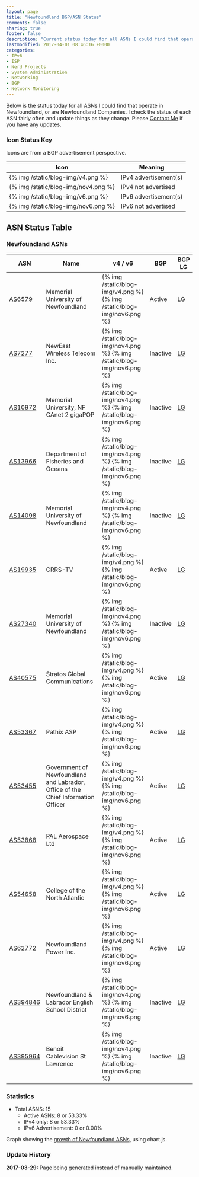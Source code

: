 ```yaml
---
layout: page
title: "Newfoundland BGP/ASN Status"
comments: false
sharing: true
footer: false
description: "Current status today for all ASNs I could find that operate in Newfoundland, or are Newfoundland Companies."
lastmodified: 2017-04-01 08:46:16 +0000
categories:
- IPv6
- ISP
- Nerd Projects
- System Administration
- Networking
- BGP
- Network Monitoring
---
```

Below is the status today for all ASNs I could find that operate in Newfoundland, or are Newfoundland Companies. I check the status of each ASN fairly often and update things as they change. Please [Contact Me](/contact/) if you have any updates.

### Icon Status Key

Icons are from a BGP advertisement perspective.

Icon | Meaning
---- | -------
{% img /static/blog-img/v4.png %} | IPv4 advertisement(s)
{% img /static/blog-img/nov4.png %} | IPv4 not advertised
{% img /static/blog-img/v6.png %} | IPv6 advertisement(s)
{% img /static/blog-img/nov6.png %} | IPv6 not advertised

## ASN Status Table

### Newfoundland ASNs

ASN | Name | v4 / v6 | BGP | BGP LG
--- | ---- | ------- | --- | ------
[AS6579](https://stat.ripe.net/AS6579) | Memorial University of Newfoundland | {% img /static/blog-img/v4.png %} {% img /static/blog-img/nov6.png %} | Active | [LG](http://lg.hextet.net/cgi-bin/bgplg?cmd=show+ip+bgp+source-as&req=6579)
[AS7277](https://stat.ripe.net/AS7277) | NewEast Wireless Telecom Inc. | {% img /static/blog-img/nov4.png %} {% img /static/blog-img/nov6.png %} | Inactive | [LG](http://lg.hextet.net/cgi-bin/bgplg?cmd=show+ip+bgp+source-as&req=7277)
[AS10972](https://stat.ripe.net/AS10972) | Memorial University, NF CAnet 2 gigaPOP | {% img /static/blog-img/nov4.png %} {% img /static/blog-img/nov6.png %} | Inactive | [LG](http://lg.hextet.net/cgi-bin/bgplg?cmd=show+ip+bgp+source-as&req=10972)
[AS13966](https://stat.ripe.net/AS13966) | Department of Fisheries and Oceans | {% img /static/blog-img/nov4.png %} {% img /static/blog-img/nov6.png %} | Inactive | [LG](http://lg.hextet.net/cgi-bin/bgplg?cmd=show+ip+bgp+source-as&req=13966)
[AS14098](https://stat.ripe.net/AS14098) | Memorial University of Newfoundland | {% img /static/blog-img/nov4.png %} {% img /static/blog-img/nov6.png %} | Inactive | [LG](http://lg.hextet.net/cgi-bin/bgplg?cmd=show+ip+bgp+source-as&req=14098)
[AS19935](https://stat.ripe.net/AS19935) | CRRS-TV | {% img /static/blog-img/v4.png %} {% img /static/blog-img/nov6.png %} | Active | [LG](http://lg.hextet.net/cgi-bin/bgplg?cmd=show+ip+bgp+source-as&req=19935)
[AS27340](https://stat.ripe.net/AS27340) | Memorial University of Newfoundland | {% img /static/blog-img/nov4.png %} {% img /static/blog-img/nov6.png %} | Inactive | [LG](http://lg.hextet.net/cgi-bin/bgplg?cmd=show+ip+bgp+source-as&req=27340)
[AS40575](https://stat.ripe.net/AS40575) | Stratos Global Communications | {% img /static/blog-img/v4.png %} {% img /static/blog-img/nov6.png %} | Active | [LG](http://lg.hextet.net/cgi-bin/bgplg?cmd=show+ip+bgp+source-as&req=40575)
[AS53367](https://stat.ripe.net/AS53367) | Pathix ASP | {% img /static/blog-img/v4.png %} {% img /static/blog-img/nov6.png %} | Active | [LG](http://lg.hextet.net/cgi-bin/bgplg?cmd=show+ip+bgp+source-as&req=53367)
[AS53455](https://stat.ripe.net/AS53455) | Government of Newfoundland and Labrador, Office of the Chief Information Officer | {% img /static/blog-img/v4.png %} {% img /static/blog-img/nov6.png %} | Active | [LG](http://lg.hextet.net/cgi-bin/bgplg?cmd=show+ip+bgp+source-as&req=53455)
[AS53868](https://stat.ripe.net/AS53868) | PAL Aerospace Ltd | {% img /static/blog-img/v4.png %} {% img /static/blog-img/nov6.png %} | Active | [LG](http://lg.hextet.net/cgi-bin/bgplg?cmd=show+ip+bgp+source-as&req=53868)
[AS54658](https://stat.ripe.net/AS54658) | College of the North Atlantic | {% img /static/blog-img/v4.png %} {% img /static/blog-img/nov6.png %} | Active | [LG](http://lg.hextet.net/cgi-bin/bgplg?cmd=show+ip+bgp+source-as&req=54658)
[AS62772](https://stat.ripe.net/AS62772) | Newfoundland Power Inc. | {% img /static/blog-img/v4.png %} {% img /static/blog-img/nov6.png %} | Active | [LG](http://lg.hextet.net/cgi-bin/bgplg?cmd=show+ip+bgp+source-as&req=62772)
[AS394846](https://stat.ripe.net/AS394846) | Newfoundland & Labrador English School District | {% img /static/blog-img/nov4.png %} {% img /static/blog-img/nov6.png %} | Inactive | [LG](http://lg.hextet.net/cgi-bin/bgplg?cmd=show+ip+bgp+source-as&req=394846)
[AS395964](https://stat.ripe.net/AS395964) | Benoit Cablevision St Lawrence | {% img /static/blog-img/nov4.png %} {% img /static/blog-img/nov6.png %} | Inactive | [LG](http://lg.hextet.net/cgi-bin/bgplg?cmd=show+ip+bgp+source-as&req=395964)

### Statistics

* Total ASNS: 15
  * Active ASNs: 8 or 53.33%
  * IPv4 only: 8 or 53.33%
  * IPv6 Advertisement: 0 or 0.00%

Graph showing the [growth of Newfoundland ASNs](/bgp/nl/asns/), using chart.js.

### Update History

**2017-03-29:** Page being generated instead of manually maintained.
